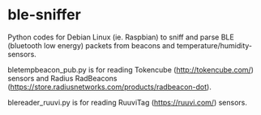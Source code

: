 # ble-sniffer
Python codes for Debian Linux (ie. Raspbian) to sniff and parse BLE (bluetooth low energy) packets from beacons and temperature/humidity-sensors.

bletempbeacon_pub.py is for reading Tokencube (http://tokencube.com/) sensors and Radius RadBeacons (https://store.radiusnetworks.com/products/radbeacon-dot).

blereader_ruuvi.py is for reading RuuviTag (https://ruuvi.com/) sensors.

